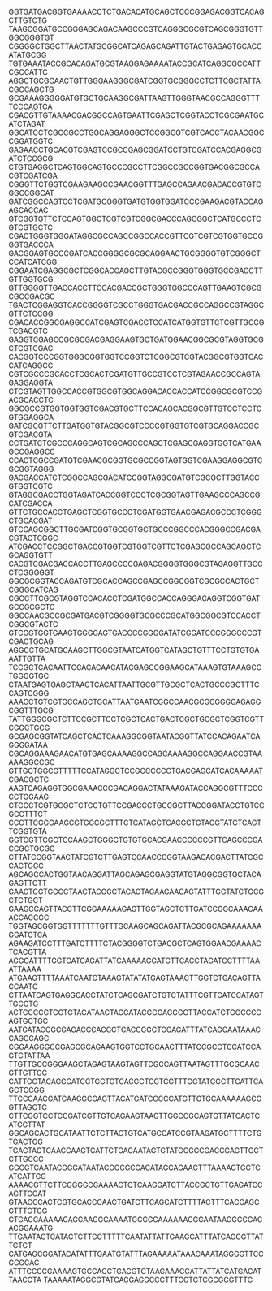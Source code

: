 GGTGATGACGGTGAAAACCTCTGACACATGCAGCTCCCGGAGACGGTCACAGCTTGTCTG
TAAGCGGATGCCGGGAGCAGACAAGCCCGTCAGGGCGCGTCAGCGGGTGTTGGCGGGTGT
CGGGGCTGGCTTAACTATGCGGCATCAGAGCAGATTGTACTGAGAGTGCACCATATGCGG
TGTGAAATACCGCACAGATGCGTAAGGAGAAAATACCGCATCAGGCGCCATTCGCCATTC
AGGCTGCGCAACTGTTGGGAAGGGCGATCGGTGCGGGCCTCTTCGCTATTACGCCAGCTG
GCGAAAGGGGGATGTGCTGCAAGGCGATTAAGTTGGGTAACGCCAGGGTTTTCCCAGTCA
CGACGTTGTAAAACGACGGCCAGTGAATTCGAGCTCGGTACCTCGCGAATGCATCTAGAT
GGCATCCTCGCCGCCTGGCAGGAGGGCTCCGGCGTCGTCACCTACAACGGCCGGATGGTC
GAGAACCTGCACGTCGAGTCCGCCGAGCGGATCCTGTCGATCCACGAGGCGATCTCCGCG
CTGTGAGGCTCAGTGGCAGTGCCCGCCTTCGGCCGCCGGTGACGGCGCCACGTCGATCGA
CGGGTTCTGGTCGAAGAAGCCGAACGGTTTGAGCCAGAACGACACCGTGTCGGCCGGCAT
GATCGGCCAGTCCTCGATGCGGGTGATGTGGTGGATCCCGAAGACGTACCAGAGCACCAC
GTCGGTGTTCTCCAGTGGCTCGTCGTCGGCGACCCAGCGGCTCATGCCCTCGTCGTGCTC
CGACTGGGTGGGATAGGCGCCAGCCGGCCACCGTTCGTCGTCGTGGTGCCGGGTGACCCA
GACGGAGTGCCCGATCACCGGGGCGCGCAGGAACTGCGGGGTGTCGGGCTCCATCATCGG
CGGAATCGAGGCGCTCGGCACCAGCTTGTACGCCGGGTGGGTGCCGACCTTGTTGGTGCG
GTTGGGGTTGACCACCTTCCACGACCGCTGGGTGGCCCAGTTGAAGTCGCGCGCCGACGC
TGACTCGGAGGTCACCGGGGTCGCCTGGGTGACGACCGCCAGGCCGTAGGCGTTCTCCGG
CGACACCGGCGAGGCCATCGAGTCGACCTCCATCATGGTGTTCTCGTTGCCGTCGACGTC
GAGGTCGAGCCGCGCGACGAGGAAGTGCTGATGGAACGGCGCGTAGGTGCGCTCGTCGAC
CACGGTCCCGGTGGGCGGTGGTCCGGTCTCGGCGTCGTACGGCGTGGTCACCATCAGGCC
CGTCGCCCGCACCTCGCACTCGATGTTGCCGTCCTCGTAGAACCGCCAGTAGAGGAGGTA
CTCGTAGTTGGCCACCGTGGCGTGGCAGGACACCACCATCCGGCGCGTCCGACGCACCTC
GGCGCCGTGGTGGTGGTCGACGTGCTTCCACAGCACGGCGTTGTCCTCCTCGTGGAGGCA
GATCGCGTTCTTGATGGTGTACGGCGTCCCCGTGGTGTCGTGCAGGACCGCGTCGACGTA
CCTGATCTCGCCCAGGCAGTCGCAGCCCAGCTCGAGCGAGGTGGTCATGAAGCCGAGGCC
CCACTCGCCGATGTCGAACGCGGTGCGCCGGTAGTGGTCGAAGGAGGCGTCGCGGTAGGG
GACGACCATCTCGGCCAGCGACATCCGGTAGGCGATGTCGCGCTTGGTACCGTGGTCGTC
GTAGGCGACCTGGTAGATCACCGGTCCCTCGCGGTAGTTGAAGCCCAGCCGCATCGACCA
GTTCTGCCACCTGAGCTCGGTGCCCTCGATGGTGAACGAGACGCCCTCGGGCTGCACGAT
GTCCAGCGGCTTGCGATCGGTGCGGTGCTGCCCGGCCCACGGGCCGACGACGTACTCGGC
ATCGACCTCCGGCTGACCGTGGTCGTGGTCGTTCTCGAGCGCCAGCAGCTCGCAGGTGTT
CACGTCGACGACCACCTTGAGCCCCGAGACGGGGTGGGCGTAGAGGTTGCCCTCGGGGGT
GGCGCGGTACCAGATGTCGCACCAGCCGAGCCGGCGGTCGCGCCACTGCTCGGGCATCAG
CGCCTTCGCGTAGGTCCACACCTCGATGGCCACCAGGGACAGGTCGGTGATGCCGCGCTC
GGCCAACGCCGCGATGACGTCGGGGTGCGCCCGCATGGCGGCGTCCACCTCGGCGTACTC
GTCGGTGGTGAAGTGGGGAGTGACCCCGGGGATATCGGATCCCGGGCCCGTCGACTGCAG
AGGCCTGCATGCAAGCTTGGCGTAATCATGGTCATAGCTGTTTCCTGTGTGAAATTGTTA
TCCGCTCACAATTCCACACAACATACGAGCCGGAAGCATAAAGTGTAAAGCCTGGGGTGC
CTAATGAGTGAGCTAACTCACATTAATTGCGTTGCGCTCACTGCCCGCTTTCCAGTCGGG
AAACCTGTCGTGCCAGCTGCATTAATGAATCGGCCAACGCGCGGGGAGAGGCGGTTTGCG
TATTGGGCGCTCTTCCGCTTCCTCGCTCACTGACTCGCTGCGCTCGGTCGTTCGGCTGCG
GCGAGCGGTATCAGCTCACTCAAAGGCGGTAATACGGTTATCCACAGAATCAGGGGATAA
CGCAGGAAAGAACATGTGAGCAAAAGGCCAGCAAAAGGCCAGGAACCGTAAAAAGGCCGC
GTTGCTGGCGTTTTTCCATAGGCTCCGCCCCCCTGACGAGCATCACAAAAATCGACGCTC
AAGTCAGAGGTGGCGAAACCCGACAGGACTATAAAGATACCAGGCGTTTCCCCCTGGAAG
CTCCCTCGTGCGCTCTCCTGTTCCGACCCTGCCGCTTACCGGATACCTGTCCGCCTTTCT
CCCTTCGGGAAGCGTGGCGCTTTCTCATAGCTCACGCTGTAGGTATCTCAGTTCGGTGTA
GGTCGTTCGCTCCAAGCTGGGCTGTGTGCACGAACCCCCCGTTCAGCCCGACCGCTGCGC
CTTATCCGGTAACTATCGTCTTGAGTCCAACCCGGTAAGACACGACTTATCGCCACTGGC
AGCAGCCACTGGTAACAGGATTAGCAGAGCGAGGTATGTAGGCGGTGCTACAGAGTTCTT
GAAGTGGTGGCCTAACTACGGCTACACTAGAAGAACAGTATTTGGTATCTGCGCTCTGCT
GAAGCCAGTTACCTTCGGAAAAAGAGTTGGTAGCTCTTGATCCGGCAAACAAACCACCGC
TGGTAGCGGTGGTTTTTTTGTTTGCAAGCAGCAGATTACGCGCAGAAAAAAAGGATCTCA
AGAAGATCCTTTGATCTTTTCTACGGGGTCTGACGCTCAGTGGAACGAAAACTCACGTTA
AGGGATTTTGGTCATGAGATTATCAAAAAGGATCTTCACCTAGATCCTTTTAAATTAAAA
ATGAAGTTTTAAATCAATCTAAAGTATATATGAGTAAACTTGGTCTGACAGTTACCAATG
CTTAATCAGTGAGGCACCTATCTCAGCGATCTGTCTATTTCGTTCATCCATAGTTGCCTG
ACTCCCCGTCGTGTAGATAACTACGATACGGGAGGGCTTACCATCTGGCCCCAGTGCTGC
AATGATACCGCGAGACCCACGCTCACCGGCTCCAGATTTATCAGCAATAAACCAGCCAGC
CGGAAGGGCCGAGCGCAGAAGTGGTCCTGCAACTTTATCCGCCTCCATCCAGTCTATTAA
TTGTTGCCGGGAAGCTAGAGTAAGTAGTTCGCCAGTTAATAGTTTGCGCAACGTTGTTGC
CATTGCTACAGGCATCGTGGTGTCACGCTCGTCGTTTGGTATGGCTTCATTCAGCTCCGG
TTCCCAACGATCAAGGCGAGTTACATGATCCCCCATGTTGTGCAAAAAAGCGGTTAGCTC
CTTCGGTCCTCCGATCGTTGTCAGAAGTAAGTTGGCCGCAGTGTTATCACTCATGGTTAT
GGCAGCACTGCATAATTCTCTTACTGTCATGCCATCCGTAAGATGCTTTTCTGTGACTGG
TGAGTACTCAACCAAGTCATTCTGAGAATAGTGTATGCGGCGACCGAGTTGCTCTTGCCC
GGCGTCAATACGGGATAATACCGCGCCACATAGCAGAACTTTAAAAGTGCTCATCATTGG
AAAACGTTCTTCGGGGCGAAAACTCTCAAGGATCTTACCGCTGTTGAGATCCAGTTCGAT
GTAACCCACTCGTGCACCCAACTGATCTTCAGCATCTTTTACTTTCACCAGCGTTTCTGG
GTGAGCAAAAACAGGAAGGCAAAATGCCGCAAAAAAGGGAATAAGGGCGACACGGAAATG
TTGAATACTCATACTCTTCCTTTTTCAATATTATTGAAGCATTTATCAGGGTTATTGTCT
CATGAGCGGATACATATTTGAATGTATTTAGAAAAATAAACAAATAGGGGTTCCGCGCAC
ATTTCCCCGAAAAGTGCCACCTGACGTCTAAGAAACCATTATTATCATGACATTAACCTA
TAAAAATAGGCGTATCACGAGGCCCTTTCGTCTCGCGCGTTTC